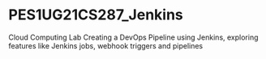 # PES1UG21CS287_Jenkins
Cloud Computing Lab
Creating a DevOps Pipeline using Jenkins, exploring features like Jenkins jobs, webhook triggers and pipelines
